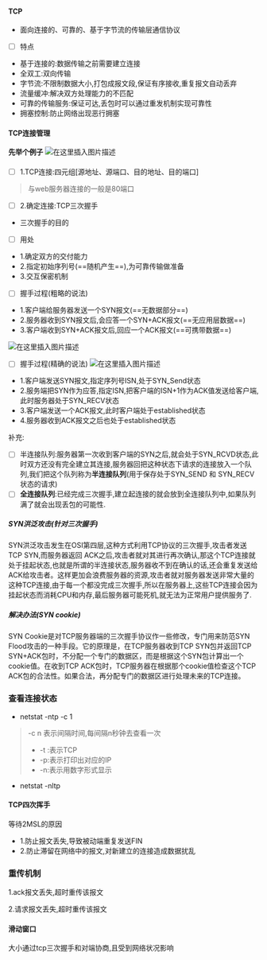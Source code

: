 #### TCP

- 面向连接的、可靠的、基于字节流的传输层通信协议

- [ ] 特点

- 基于连接的:数据传输之前需要建立连接
- 全双工:双向传输
- 字节流:不限制数据大小,打包成报文段,保证有序接收,重复报文自动丢弃
- 流量缓冲:解决双方处理能力的不匹配
- 可靠的传输服务:保证可达,丢包时可以通过重发机制实现可靠性
- 拥塞控制:防止网络出现恶行拥塞



#### TCP连接管理

**先举个例子**
![在这里插入图片描述](https://img-blog.csdnimg.cn/20200709200540124.png?x-oss-process=image/watermark,type_ZmFuZ3poZW5naGVpdGk,shadow_10,text_aHR0cHM6Ly9ibG9nLmNzZG4ubmV0L2phY2tfd2FuZzEyODgwMQ==,size_16,color_FFFFFF,t_70)

#### 

- [ ] 1.TCP连接:四元组[源地址、源端口、目的地址、目的端口]

> 与web服务器连接的一般是80端口

- [ ] 2.确定连接:TCP三次握手

- 三次握手的目的

- [ ] 用处
- 1.确定双方的交付能力
- 2.指定初始序列号(==随机产生==),为可靠传输做准备
- 3.交互保密机制
-  [ ] 握手过程(粗略的说法)
- 1.客户端给服务器发送一个SYN报文(==无数据部分==)
- 2.服务器收到SYN报文后,会应答一个SYN+ACK报文(==无应用层数据==)
- 3.客户端收到SYN+ACK报文后,回应一个ACK报文(==可携带数据==)


![在这里插入图片描述](https://img-blog.csdnimg.cn/20200630152614697.png?x-oss-process=image/watermark,type_ZmFuZ3poZW5naGVpdGk,shadow_10,text_aHR0cHM6Ly9ibG9nLmNzZG4ubmV0L2phY2tfd2FuZzEyODgwMQ==,size_16,color_FFFFFF,t_70)

- [ ] 握手过程(精确的说法)
![在这里插入图片描述](https://img-blog.csdnimg.cn/20200630220624801.png?x-oss-process=image/watermark,type_ZmFuZ3poZW5naGVpdGk,shadow_10,text_aHR0cHM6Ly9ibG9nLmNzZG4ubmV0L2phY2tfd2FuZzEyODgwMQ==,size_16,color_FFFFFF,t_70)
- 1.客户端发送SYN报文,指定序列号ISN,处于SYN_Send状态
- 2.服务端把SYN作为应答,指定ISN,把客户端的ISN+1作为ACK值发送给客户端,此时服务器处于SYN_RECV状态
- 3.客户端发送一个ACK报文,此时客户端处于established状态
- 4.服务器收到ACK报文之后也处于established状态

补充:
- [ ] 半连接队列:服务器第一次收到客户端的SYN之后,就会处于SYN_RCVD状态,此时双方还没有完全建立其连接,服务器回把这种状态下请求的连接放入一个队列,我们把这个队列称为**半连接队列**(用于保存处于SYN_SEND 和 SYN_RECV状态的请求)
- [ ] **全连接队列**:已经完成三次握手,建立起连接的就会放到全连接队列中,如果队列满了就会出现丢包的可能性.

##### SYN洪泛攻击(针对三次握手)
SYN洪泛攻击发生在OSI第四层,这种方式利用TCP协议的三次握手,攻击者发送TCP SYN,而服务器返回 ACK之后,攻击者就对其进行再次确认,那这个TCP连接就处于挂起状态,也就是所谓的半连接状态,服务器收不到在确认的话,还会重复发送给ACK给攻击者。这样更加会浪费服务器的资源,攻击者就对服务器发送非常大量的这种TCP连接,由于每一个都没完成三次握手,所以在服务器上,这些TCP连接会因为挂起状态而消耗CPU和内存,最后服务器可能死机,就无法为正常用户提供服务了.

##### 解决办法(SYN cookie)
SYN Cookie是对TCP服务器端的三次握手协议作一些修改，专门用来防范SYN Flood攻击的一种手段。它的原理是，在TCP服务器收到TCP SYN包并返回TCP SYN+ACK包时，不分配一个专门的数据区，而是根据这个SYN包计算出一个cookie值。在收到TCP ACK包时，TCP服务器在根据那个cookie值检查这个TCP ACK包的合法性。如果合法，再分配专门的数据区进行处理未来的TCP连接。



### 查看连接状态

- netstat -ntp -c 1

> -c n 表示间隔时间,每间隔n秒钟去查看一次
>
> - -t :表示TCP
> - -p:表示打印出对应的IP
> - -n:表示用数字形式显示

- netstat -nltp







#### TCP四次挥手



等待2MSL的原因

- 1.防止报文丢失,导致被动端重复发送FIN
- 2.防止滞留在网络中的报文,对新建立的连接造成数据扰乱





### 重传机制

1.ack报文丢失,超时重传该报文

2.请求报文丢失,超时重传该报文





#### 滑动窗口

大小通过tcp三次握手和对端协商,且受到网络状况影响




